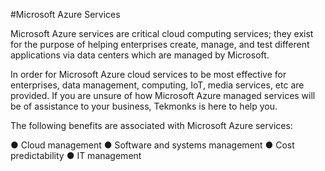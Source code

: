 #Microsoft Azure Services

Microsoft Azure services are critical cloud computing services; they exist for the purpose of helping enterprises create, manage, and test different applications via data centers which are managed by Microsoft.

In order for Microsoft Azure cloud services to be most effective for enterprises, data management, computing, IoT, media services, etc are provided. If you are unsure of how Microsoft Azure managed services will be of assistance to your business, Tekmonks is here to help you.

The following benefits are associated with Microsoft Azure services:

● Cloud management
● Software and systems management
● Cost predictability
● IT management